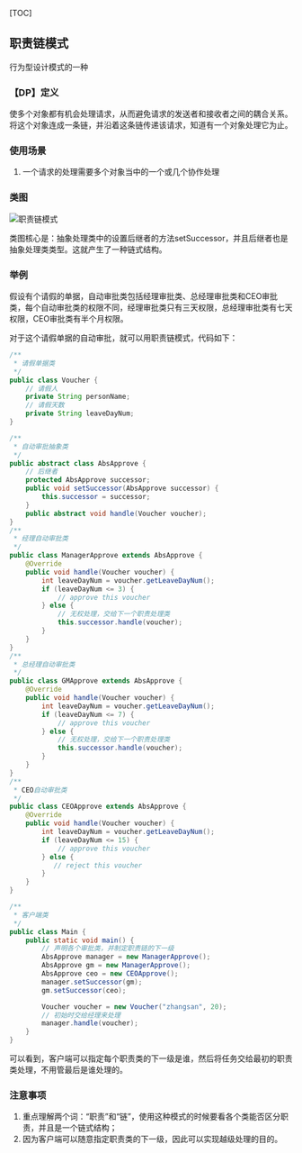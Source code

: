 [TOC]
## 职责链模式
行为型设计模式的一种

### 【DP】定义
使多个对象都有机会处理请求，从而避免请求的发送者和接收者之间的耦合关系。将这个对象连成一条链，并沿着这条链传递该请求，知道有一个对象处理它为止。

### 使用场景
1. 一个请求的处理需要多个对象当中的一个或几个协作处理 

### 类图
![职责链模式]()

类图核心是：抽象处理类中的设置后继者的方法setSuccessor，并且后继者也是抽象处理类类型。这就产生了一种链式结构。

### 举例
假设有个请假的单据，自动审批类包括经理审批类、总经理审批类和CEO审批类，每个自动审批类的权限不同，经理审批类只有三天权限，总经理审批类有七天权限，CEO审批类有半个月权限。

对于这个请假单据的自动审批，就可以用职责链模式，代码如下：
```Java
/**
 * 请假单据类
 */
public class Voucher {
    // 请假人
    private String personName;
    // 请假天数
    private String leaveDayNum;
}

/**
 * 自动审批抽象类
 */
public abstract class AbsApprove {
    // 后继者
    protected AbsApprove successor;
    public void setSuccessor(AbsApprove successor) {
        this.successor = successor;
    }
    public abstract void handle(Voucher voucher);
}
/**
 * 经理自动审批类
 */
public class ManagerApprove extends AbsApprove {
    @Override
    public void handle(Voucher voucher) {
        int leaveDayNum = voucher.getLeaveDayNum();
        if (leaveDayNum <= 3) {
            // approve this voucher
        } else {
            // 无权处理，交给下一个职责处理类
            this.successor.handle(voucher);
        }
    }
}
/**
 * 总经理自动审批类
 */
public class GMApprove extends AbsApprove {
    @Override
    public void handle(Voucher voucher) {
        int leaveDayNum = voucher.getLeaveDayNum();
        if (leaveDayNum <= 7) {
            // approve this voucher
        } else {
            // 无权处理，交给下一个职责处理类
            this.successor.handle(voucher);
        }
    }
}
/**
 * CEO自动审批类
 */
public class CEOApprove extends AbsApprove {
    @Override
    public void handle(Voucher voucher) {
        int leaveDayNum = voucher.getLeaveDayNum();
        if (leaveDayNum <= 15) {
            // approve this voucher
        } else {
           // reject this voucher
        }
    }
}

/**
 * 客户端类
 */
public class Main {
    public static void main() {
        // 声明各个审批类，并制定职责链的下一级
        AbsApprove manager = new ManagerApprove();
        AbsApprove gm = new ManagerApprove();
        AbsApprove ceo = new CEOApprove();
        manager.setSuccessor(gm); 
        gm.setSuccessor(ceo); 

        Voucher voucher = new Voucher("zhangsan", 20);
        // 初始时交给经理来处理
        manager.handle(voucher);
    }
}
```

可以看到，客户端可以指定每个职责类的下一级是谁，然后将任务交给最初的职责类处理，不用管最后是谁处理的。

### 注意事项
1. 重点理解两个词：“职责”和“链”，使用这种模式的时候要看各个类能否区分职责，并且是一个链式结构；
2. 因为客户端可以随意指定职责类的下一级，因此可以实现越级处理的目的。

